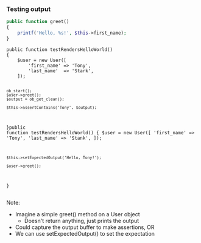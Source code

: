 ### Testing output

```php
public function greet()
{
    printf('Hello, %s!', $this->first_name);
}
```
<!-- .element: class="fragment" data-fragment-index="0" -->

<div class="fragment-replacement">
    <pre class="fragment" data-fragment-index="1"><code class="hljs lang-php fragment fade-out" data-fragment-index="2">public function testRendersHelloWorld()
{
    $user = new User([
        'first_name' => 'Tony',
        'last_name'  => 'Stark',
    ]);

    ob_start();
    $user->greet();
    $output = ob_get_clean();

    $this->assertContains('Tony', $output);
}</code><code class="hljs lang-php fragment fade-in" data-fragment-index="2">public function testRendersHelloWorld()
{
    $user = new User([
        'first_name' => 'Tony',
        'last_name'  => 'Stank',
    ]);

    $this->setExpectedOutput('Hello, Tony!');

    $user->greet();
}</code></pre></div>
</div>

Note:

* Imagine a simple greet() method on a User object
    - Doesn't return anything, just prints the output
* Could capture the output buffer to make assertions, OR
* We can use setExpectedOutput() to set the expectation
